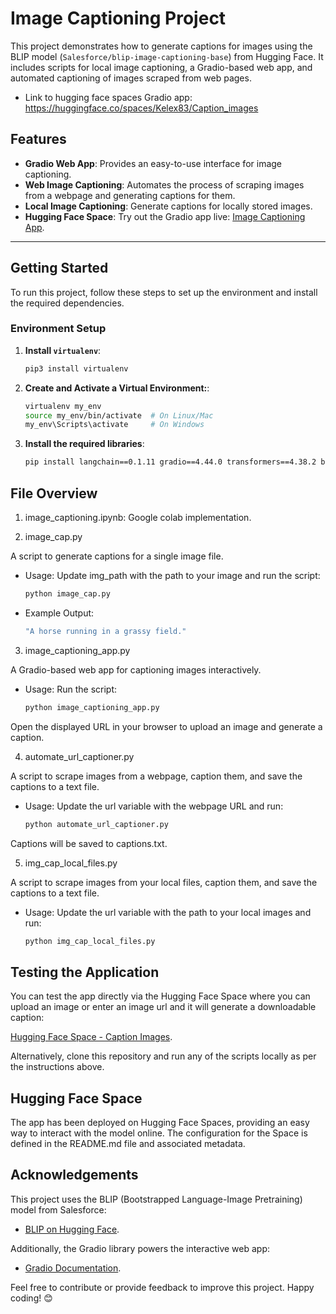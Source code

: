 # Image Captioning Project

This project demonstrates how to generate captions for images using the BLIP model (`Salesforce/blip-image-captioning-base`) from Hugging Face. It includes scripts for local image captioning, a Gradio-based web app, and automated captioning of images scraped from web pages.

- Link to hugging face spaces Gradio app: https://huggingface.co/spaces/Kelex83/Caption_images

## Features

- **Gradio Web App**: Provides an easy-to-use interface for image captioning.
- **Web Image Captioning**: Automates the process of scraping images from a webpage and generating captions for them.
- **Local Image Captioning**: Generate captions for locally stored images.
- **Hugging Face Space**: Try out the Gradio app live: [Image Captioning App](https://huggingface.co/spaces/Kelex83/Caption_images).

---

## Getting Started

To run this project, follow these steps to set up the environment and install the required dependencies.

### Environment Setup

1. **Install `virtualenv`**:
   ```bash
   pip3 install virtualenv

2. **Create and Activate a Virtual Environment:**:
   ```bash
   virtualenv my_env
   source my_env/bin/activate  # On Linux/Mac
   my_env\Scripts\activate     # On Windows

3. **Install the required libraries**:
   ```bash
   pip install langchain==0.1.11 gradio==4.44.0 transformers==4.38.2 bs4==0.0.2 requests==2.31.0 torch==2.2.1

## File Overview

1. image_captioning.ipynb: Google colab implementation.

2. image_cap.py

A script to generate captions for a single image file.

- Usage: Update img_path with the path to your image and run the script:
   ```bash
   python image_cap.py

- Example Output:
   ```bash
   "A horse running in a grassy field."

3. image_captioning_app.py

A Gradio-based web app for captioning images interactively.

- Usage: Run the script:
   ```bash
   python image_captioning_app.py

Open the displayed URL in your browser to upload an image and generate a caption.

4. automate_url_captioner.py

A script to scrape images from a webpage, caption them, and save the captions to a text file.

- Usage: Update the url variable with the webpage URL and run:
   ```bash
   python automate_url_captioner.py

Captions will be saved to captions.txt.

5. img_cap_local_files.py

A script to scrape images from your local files, caption them, and save the captions to a text file.

- Usage: Update the url variable with the path to your local images and run:
   ```bash
   python img_cap_local_files.py


## Testing the Application

You can test the app directly via the Hugging Face Space where you can upload an image or enter an image url and it will generate a downloadable caption:

[Hugging Face Space - Caption Images](https://huggingface.co/spaces/Kelex83/Caption_images).

Alternatively, clone this repository and run any of the scripts locally as per the instructions above.

## Hugging Face Space

The app has been deployed on Hugging Face Spaces, providing an easy way to interact with the model online. The configuration for the Space is defined in the README.md file and associated metadata.

## Acknowledgements

This project uses the BLIP (Bootstrapped Language-Image Pretraining) model from Salesforce:

- [BLIP on Hugging Face](https://huggingface.co/docs/transformers/en/model_doc/blip).

Additionally, the Gradio library powers the interactive web app:

- [Gradio Documentation](https://www.gradio.app/).

Feel free to contribute or provide feedback to improve this project. Happy coding! 😊